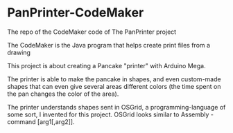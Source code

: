 # PanPrinter-CodeMaker
The repo of the CodeMaker code of The PanPrinter project

The CodeMaker is the Java program that helps create print files from a drawing


This project is about creating a Pancake "printer" with Arduino Mega.

The printer is able to make the pancake in shapes, and even custom-made shapes that can even give several areas different colors (the time spent on the pan changes the color of the area).

The printer understands shapes sent in OSGrid, a programming-language of some sort, I invented for this project.
OSGrid looks similar to Assembly - command [arg1[,arg2]].
